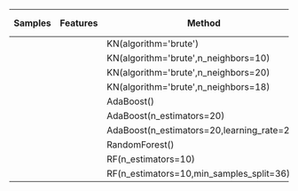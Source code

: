 | Samples | Features |                   Method                    | Accuracy | Time (s) | Best |   Note   |
|---------|----------|---------------------------------------------|----------|----------|------|----------|
|         |          | KN(algorithm='brute')                       |     0.92 |     0.01 |      |          |
|         |          | KN(algorithm='brute',n_neighbors=10)        |    0.932 |     0.01 |      |          |
|         |          | KN(algorithm='brute',n_neighbors=20)        |    0.936 |    0.001 |      |          |
|         |          | KN(algorithm='brute',n_neighbors=18)        |    0.939 |    0.001 | *    |          |
|         |          | AdaBoost()                                  |    0.924 |    0.175 |      |          |
|         |          | AdaBoost(n_estimators=20)                   |    0.928 |    0.067 |      |          |
|         |          | AdaBoost(n_estimators=20,learning_rate=2.0) |    0.936 |    0.069 |      |          |
|         |          | RandomForest()                              |    0.912 |     0.04 |      |          |
|         |          | RF(n_estimators=10)                         |     0.92 |    0.067 |      |          |
|         |          | RF(n_estimators=10,min_samples_split=36)    |    0.932 |     0.05 |      | Unstable |







